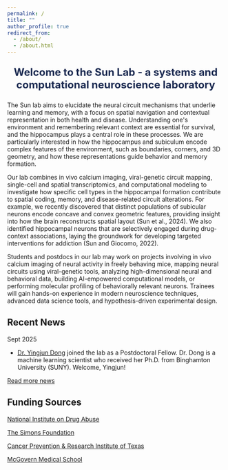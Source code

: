 ```yaml
---
permalink: /
title: ""
author_profile: true
redirect_from: 
  - /about/
  - /about.html
---
```


<p style="text-align: center; font-weight: bold; font-size: 24px; color: #1B2A51">Welcome to the Sun Lab - a systems and computational neuroscience laboratory
</p>

The Sun lab aims to elucidate the neural circuit mechanisms that underlie learning and memory, with a focus on spatial navigation and contextual representation in both health and disease. Understanding one's environment and remembering relevant context are essential for survival, and the hippocampus plays a central role in these processes. We are particularly interested in how the hippocampus and subiculum encode complex features of the environment, such as boundaries, corners, and 3D geometry, and how these representations guide behavior and memory formation.

Our lab combines in vivo calcium imaging, viral-genetic circuit mapping, single-cell and spatial transcriptomics, and computational modeling to investigate how specific cell types in the hippocampal formation contribute to spatial coding, memory, and disease-related circuit alterations. For example, we recently discovered that distinct populations of subicular neurons encode concave and convex geometric features, providing insight into how the brain reconstructs spatial layout (Sun et al., 2024). We also identified hippocampal neurons that are selectively engaged during drug-context associations, laying the groundwork for developing targeted interventions for addiction (Sun and Giocomo, 2022).

Students and postdocs in our lab may work on projects involving in vivo calcium imaging of neural activity in freely behaving mice, mapping neural circuits using viral-genetic tools, analyzing high-dimensional neural and behavioral data, building AI-empowered computational models, or performing molecular profiling of behaviorally relevant neurons. Trainees will gain hands-on experience in modern neuroscience techniques, advanced data science tools, and hypothesis-driven experimental design.

## Recent News
Sept 2025

* [Dr. Yingjun Dong](https://scholar.google.com/citations?hl=en&user=P3YI9OgAAAAJ&view_op=list_works&sortby=pubdate) joined the lab as a Postdoctoral Fellow. Dr. Dong is a machine learning scientist who received her Ph.D. from Binghamton University (SUNY). Welcome, Yingjun!

[Read more news](/news/)

## Funding Sources
[National Institute on Drug Abuse](https://nida.nih.gov/)

[The Simons Foundation](https://www.simonsfoundation.org/2024/08/15/simons-foundation-announces-13-recipients-of-2024-independence-awards/)

[Cancer Prevention & Research Institute of Texas](https://cprit.texas.gov/news-events/articles/cprit-awards-more-than-60-million-to-boost-texas-fight-against-cancer/)

[McGovern Medical School](https://med.uth.edu/)